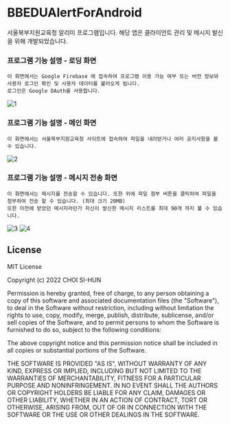 # BBEDUAlertForAndroid
서울북부지원교육청 알리미 프로그램입니다. 해당 앱은 클라이언트 관리 및 메시지 발신을 위해 개발되었습니다.

### 프로그램 기능 설명 - 로딩 화면
```
이 화면에서는 Google Firebase 에 접속하여 프로그램 이용 가능 여부 또는 버전 정보와 사용자 로그인 확인 및 사용자 데이터를 불러오게 됩니다.
로그인은 Google OAuth를 사용합니다.
```
![1](https://i.imgur.com/QzMgvGz.jpg)

### 프로그램 기능 설명 - 메인 화면
```
이 화면에서는 서울북부지원교육청 사이트에 접속하여 파일을 내려받거나 여러 공지사항을 볼 수 있습니다.
```
![2](https://i.imgur.com/t5376Gx.jpg)

### 프로그램 기능 설명 - 메시지 전송 화면
```
이 화면에서는 메시지를 전송할 수 있습니다. 또한 위에 파일 첨부 버튼을 클릭하여 파일을 첨부하여 전송 할 수 있습니다. (최대 크기 20MB)
또한 이전에 받았던 메시지라던가 자신이 발신한 메시지 리스트를 최대 90개 까지 볼 수 있습니다. 
```
![3](https://i.imgur.com/GAOmbWv.jpg)
![4](https://i.imgur.com/6uEMQpf.jpg)


## License
MIT License

Copyright (c) 2022 CHOI SI-HUN

Permission is hereby granted, free of charge, to any person obtaining a copy
of this software and associated documentation files (the "Software"), to deal
in the Software without restriction, including without limitation the rights
to use, copy, modify, merge, publish, distribute, sublicense, and/or sell
copies of the Software, and to permit persons to whom the Software is
furnished to do so, subject to the following conditions:

The above copyright notice and this permission notice shall be included in all
copies or substantial portions of the Software.

THE SOFTWARE IS PROVIDED "AS IS", WITHOUT WARRANTY OF ANY KIND, EXPRESS OR
IMPLIED, INCLUDING BUT NOT LIMITED TO THE WARRANTIES OF MERCHANTABILITY,
FITNESS FOR A PARTICULAR PURPOSE AND NONINFRINGEMENT. IN NO EVENT SHALL THE
AUTHORS OR COPYRIGHT HOLDERS BE LIABLE FOR ANY CLAIM, DAMAGES OR OTHER
LIABILITY, WHETHER IN AN ACTION OF CONTRACT, TORT OR OTHERWISE, ARISING FROM,
OUT OF OR IN CONNECTION WITH THE SOFTWARE OR THE USE OR OTHER DEALINGS IN THE
SOFTWARE.
